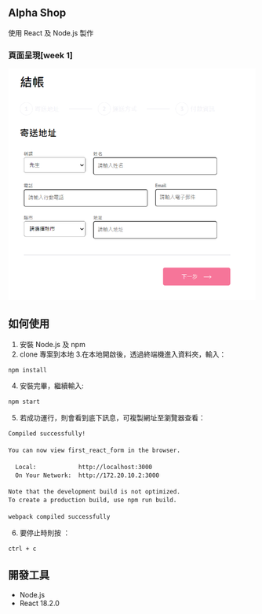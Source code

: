 ## Alpha Shop

使用 React 及 Node.js 製作

### 頁面呈現[week 1]

![Index page about Alpha Shop](./src/img/readme_image.png)

## 如何使用

1. 安裝 Node.js 及 npm
2. clone 專案到本地 3.在本地開啟後，透過終端機進入資料夾，輸入：

```bash
npm install
```

4. 安裝完畢，繼續輸入:

```bash
npm start
```

5. 若成功運行，則會看到底下訊息，可複製網址至瀏覽器查看：

```bash
Compiled successfully!

You can now view first_react_form in the browser.

  Local:            http://localhost:3000
  On Your Network:  http://172.20.10.2:3000

Note that the development build is not optimized.
To create a production build, use npm run build.

webpack compiled successfully
```

6. 要停止時則按 ：

```bash
ctrl + c
```

## 開發工具

- Node.js
- React 18.2.0
